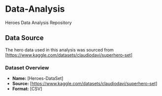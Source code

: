 # Data-Analysis
Heroes Data Analysis Repository


## Data Source
The hero data used in this analysis was sourced from [https://www.kaggle.com/datasets/claudiodavi/superhero-set]

### Dataset Overview
- **Name:** [Heroes-DataSet]
- **Source:** [https://www.kaggle.com/datasets/claudiodavi/superhero-set]
- **Format:** [CSV]
